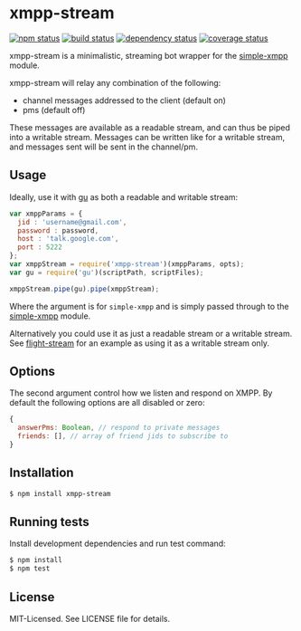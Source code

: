 # xmpp-stream
[![npm status](http://img.shields.io/npm/v/xmpp-stream.svg)](https://www.npmjs.org/package/xmpp-stream)
[![build status](https://secure.travis-ci.org/clux/xmpp-stream.svg)](http://travis-ci.org/clux/xmpp-stream)
[![dependency status](https://david-dm.org/clux/xmpp-stream.svg)](https://david-dm.org/clux/xmpp-stream)
[![coverage status](http://img.shields.io/coveralls/clux/xmpp-stream.svg)](https://coveralls.io/r/clux/xmpp-stream)

xmpp-stream is a minimalistic, streaming bot wrapper for the [simple-xmpp](https://npmjs.org/package/simple-xmpp) module.

xmpp-stream will relay any combination of the following:

- channel messages addressed to the client (default on)
- pms (default off)

These messages are available as a readable stream, and can thus be piped into a writable stream.
Messages can be written like for a writable stream, and messages sent will be sent in the channel/pm.

## Usage
Ideally, use it with [gu](https://npmjs.org/package/gu) as both a readable and writable stream:

```js
var xmppParams = {
  jid : 'username@gmail.com',
  password : password,
  host : 'talk.google.com',
  port : 5222
};
var xmppStream = require('xmpp-stream')(xmppParams, opts);
var gu = require('gu')(scriptPath, scriptFiles);

xmppStream.pipe(gu).pipe(xmppStream);
```

Where the argument is for `simple-xmpp` and is simply passed through to the [simple-xmpp](https://npmjs.org/package/simple-xmpp) module.

Alternatively you could use it as just a readable stream or a writable stream. See [flight-stream](https://github.com/clux/flight-stream) for an example as using it as a writable stream only.


## Options
The second argument control how we listen and respond on XMPP. By default the following options are all disabled or zero:

```js
{
  answerPms: Boolean, // respond to private messages
  friends: [], // array of friend jids to subscribe to
}
```

## Installation

```sh
$ npm install xmpp-stream
```

## Running tests
Install development dependencies and run test command:

```sh
$ npm install
$ npm test
```

## License
MIT-Licensed. See LICENSE file for details.
